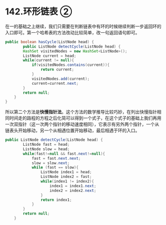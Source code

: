 # 142.环形链表 ②

在一的基础之上继续，我们只需要在判断链表中有环的时候继续判断一步返回环的入口即可。第一个哈希表的方法改动比较简单，改一句返回语句即可。

```java
public boolean hasCycle(ListNode head) {
        public ListNode detectCycle(ListNode head) {
        HashSet visitedNodes = new HashSet<ListNode>();             
        ListNode current = head;
        while(current != null){
            if(visitedNodes.contains(current)){
                return current;
            }
            visitedNodes.add(current);
            current=current.next;
        }
        return null;
    }                                                
}
```

所以第二个方法是**快慢指针法**。这个方法的数学推导比较巧妙，在列出快慢指针相同时间走的路程的方程之后化简可以得到一个式子，在这个式子的基础上我们再用一次双指针（这一次两个指针的移动速度相同），它表示有另外两个指针，一个从链表头开始移动，另一个从相遇位置开始移动，最后相遇于环的入口。

```java
public ListNode detectCycle(ListNode head) {
        ListNode fast = head;
        ListNode slow = head;
        while(fast!=null && fast.next!=null){
            fast = fast.next.next;
            slow = slow.next;
            while (fast == slow){
                ListNode index1 = head;
                ListNode index2 = fast;
              	while(index1 != index2){
                    index1 = index1.next;
                    index2 = index2.next;
                }
                return index1;
            }
        }   
        return null;
    }
```

